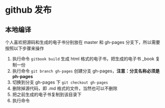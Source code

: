 # github 发布

## 本地编译
个人喜欢把源码和生成的电子书分别放在 master 和 gh-pages 分支下，所以需要按照以下步骤来操作

1. 执行命令 `gitbook build` 生成 html 格式的电子书，把生成的电子书 _book 复制一份
2. 执行命令 `git branch gh-pages` 创建分支 gh-pages，**注意：分支名称必须是 ph-pages**
3. 切换到分支 gh-pages 下 `git checkout gh-pages`
4. 删除掉源代码，即 .md 格式的文件，当然也可以不删除
5. 把之前生成的电子书复制到该目录下
6. 执行命令